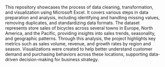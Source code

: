 This repository showcases the process of data cleaning, transformation, and visualization using Microsoft Excel.
It covers various steps in data preparation and analysis, including identifying and handling missing values, removing duplicates, and standardizing data formats.
The dataset represents store sales of bicycles across several towns in Europe, North America, and the Pacific, providing insights into sales trends, seasonality, and geographic patterns.
Through this analysis, the project highlights key metrics such as sales volume, revenue, and growth rates by region and season.
Visualizations were created to help better understand customer demand and purchasing behaviors across these locations, supporting data-driven decision-making for business strategy.
